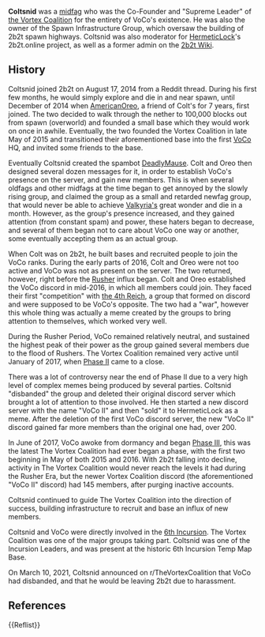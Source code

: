 **Coltsnid** was a [midfag](https://2b2t.miraheze.org/wiki/midfag) who was the Co-Founder and "Supreme Leader" of [the Vortex Coalition](https://2b2t.miraheze.org/wiki/The_Vortex_Coalition) for the entirety of VoCo's existence. He was also the owner of the Spawn Infrastructure Group, which oversaw the building of 2b2t spawn highways. Coltsnid was also moderator for [HermeticLock](https://2b2t.miraheze.org/wiki/HermeticLock)'s 2b2t.online project, as well as a former admin on the [2b2t Wiki](https://2b2t.miraheze.org/wiki/2b2t_Wiki).

## History
Coltsnid joined 2b2t on August 17, 2014 from a Reddit thread. During his first few months, he would simply explore and die in and near spawn, until December of 2014 when [AmericanOreo](https://2b2t.miraheze.org/wiki/AmericanOreo), a friend of Colt's for 7 years, first joined. The two decided to walk through the nether to 100,000 blocks out from spawn (overworld) and founded a small base which they would work on once in awhile. Eventually, the two founded the Vortex Coalition in late May of 2015 and transitioned their aforementioned base into the first [VoCo](https://2b2t.miraheze.org/wiki/VoCo) HQ, and invited some friends to the base.

Eventually Coltsnid created the spambot [DeadlyMause](https://2b2t.miraheze.org/wiki/VoCo_bot). Colt and Oreo then designed several dozen messages for it, in order to establish VoCo's presence on the server, and gain new members. This is when several oldfags and other midfags at the time began to get annoyed by the slowly rising group, and claimed the group as a small and retarded newfag group, that would never be able to achieve [Valkyria's](https://2b2t.miraheze.org/wiki/Valkyria) great wonder and die in a month. However, as the group's presence increased, and they gained attention (from constant spam) and power, these haters began to decrease, and several of them began not to care about VoCo one way or another, some eventually accepting them as an actual group.

When Colt was on 2b2t, he built bases and recruited people to join the VoCo ranks. During the early parts of 2016, Colt and Oreo were not too active and VoCo was not as present on the server. The two returned, however, right before the [Rusher](https://2b2t.miraheze.org/wiki/TheCampingRusher) influx began. Colt and Oreo established the VoCo discord in mid-2016, in which all members could join. They faced their first "competition" with [the 4th Reich](https://2b2t.miraheze.org/wiki/The_4th_Reich), a group that formed on discord and were supposed to be VoCo's opposite. The two had a "war", however this whole thing was actually a meme created by the groups to bring attention to themselves, which worked very well.

During the Rusher Period, VoCo remained relatively neutral, and sustained the highest peak of their power as the group gained several members due to the flood of Rushers. The Vortex Coalition remained very active until January of 2017, when [Phase II](https://2b2t.miraheze.org/wiki/The_Vortex_Coalition#Phase_II) came to a close.

There was a lot of controversy near the end of Phase II due to a very high level of complex memes being produced by several parties. Coltsnid "disbanded" the group and deleted their original discord server which brought a lot of attention to those involved. He then started a new discord server with the name "VoCo II" and then "sold" it to HermeticLock as a meme. After the deletion of the first VoCo discord server, the new "VoCo II" discord gained far more members than the original one had, over 200.

In June of 2017, VoCo awoke from dormancy and began [Phase III](https://2b2t.miraheze.org/wiki/The_Vortex_Coalition#Phase_III), this was the latest The Vortex Coalition had ever began a phase, with the first two beginning in May of both 2015 and 2016. With 2b2t falling into decline, activity in The Vortex Coalition would never reach the levels it had during the Rusher Era, but the newer Vortex Coalition discord (the aforementioned "VoCo II" discord) had 145 members, after purging inactive accounts.

Coltsnid continued to guide The Vortex Coalition into the direction of success, building infrastructure to recruit and base an influx of new members.

Coltsnid and VoCo were directly involved in the [6th Incursion](https://2b2t.miraheze.org/wiki/6th_Incursion). The Vortex Coalition was one of the major groups taking part. Coltsnid was one of the Incursion Leaders, and was present at the historic 6th Incursion Temp Map Base.

On March 10, 2021, Coltsnid announced on r/TheVortexCoalition that VoCo had disbanded, and that he would be leaving 2b2t due to harassment.

## References
{{Reflist}}